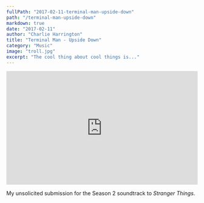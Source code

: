 ```yaml
---
fullPath: "2017-02-11-terminal-man-upside-down"
path: "/terminal-man-upside-down"
markdown: true
date: "2017-02-11"
author: "Charlie Harrington"
title: "Terminal Man - Upside Down"
category: "Music"
image: "troll.jpg"
excerpt: "The cool thing about cool things is..."
---
```


<iframe width="100%" height="300" scrolling="no" frameborder="no" src="https://w.soundcloud.com/player/?url=https%3A//api.soundcloud.com/tracks/306674034&amp;color=00cc11&amp;auto_play=true&amp;hide_related=false&amp;show_comments=true&amp;show_user=true&amp;show_reposts=false&amp;visual=true"></iframe>

My unsolicited submission for the Season 2 soundtrack to *Stranger Things*.